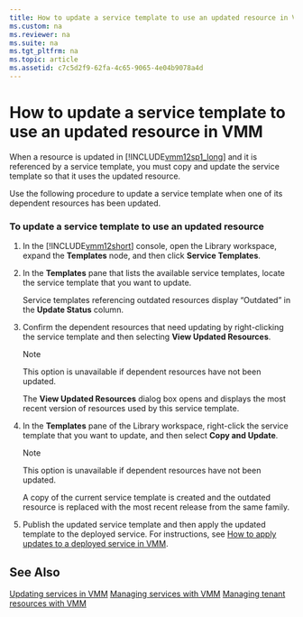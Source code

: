 ```yaml
---
title: How to update a service template to use an updated resource in VMM
ms.custom: na
ms.reviewer: na
ms.suite: na
ms.tgt_pltfrm: na
ms.topic: article
ms.assetid: c7c5d2f9-62fa-4c65-9065-4e04b9078a4d
---
```

# How to update a service template to use an updated resource in VMM
When a resource is updated in [!INCLUDE[vmm12sp1_long](../Token/vmm12sp1_long_md.md)] and it is referenced by a service template, you must copy and update the service template so that it uses the updated resource.

Use the following procedure to update a service template when one of its dependent resources has been updated.

### To update a service template to use an updated resource

1.  In the [!INCLUDE[vmm12short](../Token/vmm12short_md.md)] console, open the Library workspace, expand the **Templates** node, and then click **Service Templates**.

2.  In the **Templates** pane that lists the available service templates, locate the service template that you want to update.

    Service templates referencing outdated resources display “Outdated” in the **Update Status** column.

3.  Confirm the dependent resources that need updating by right\-clicking the service template and then selecting **View Updated Resources**.

    > [!NOTE]
    > This option is unavailable if dependent resources have not been updated.

    The **View Updated Resources** dialog box opens and displays the most recent version of resources used by this service template.

4.  In the **Templates** pane of the Library workspace, right\-click the service template that you want to update, and then select **Copy and Update**.

    > [!NOTE]
    > This option is unavailable if dependent resources have not been updated.

    A copy of the current service template is created and the outdated resource is replaced with the most recent release from the same family.

5.  Publish the updated service template and then apply the updated template to the deployed service. For instructions, see [How to apply updates to a deployed service in VMM](../Topic/How-to-apply-updates-to-a-deployed-service-in-VMM.md).

## See Also
[Updating services in VMM](../Topic/Updating-services-in-VMM.md)
[Managing services with VMM](../Topic/Managing-services-with-VMM.md)
[Managing tenant resources with VMM](../Topic/Managing-tenant-resources-with-VMM.md)

